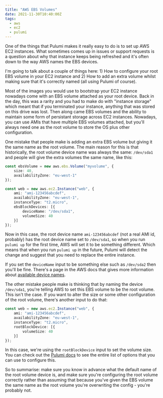 ```yaml
---
title: "AWS EBS Volumes"
date: 2021-11-30T10:40:00Z
tags: 
  - aws
  - ec2
  - pulumi
---
```


One of the things that Pulumi makes it really easy to do is to set up AWS EC2 instances. What sometimes comes up in issues or support requests is a question about why that instance keeps being refreshed and it's often down to the way AWS names the EBS devices. 

I'm going to talk about a couple of things here: 1) How to configure your root EBS volume in your EC2 instance and 2) How to add an extra volume whilst making sure that it's correctly named (all using Pulumi of course).

<!--more-->

Most of the images you would use to bootstrap your EC2 instance nowadays come with an EBS volume attached as your root device. Back in the day, this was a rarity and you had to make do with "instance storage" which meant that if you terminated your instance, anything that was stored on this drive was lost. Then along came EBS volumes and the ability to maintain some form of persistant storage across EC2 instances. Nowadays, you can use AMIs that have multiple EBS volumes attached, but you'll always need one as the root volume to store the OS plus other configuration.

One mistake that people make is adding an extra EBS volume but giving it the same name as the root volume. The main reason for this is that historically, the root volume device name was always the same: `/dev/sda1` and people will give the extra volumes the same name, like this:

```typescript
const ebsVolume = new aws.ebs.Volume("myvolume", {
    size: 40,
    availabilityZone: "eu-west-1"
});

const web = new aws.ec2.Instance("web", {
    ami: "ami-123456abcdef",
    availabilityZone: "eu-west-1",
    instanceType: "t2.micro",
    ebsBlockDevices: [{
        deviceName: "/dev/sda1",
        volumeSize: 40
    }]
});
```

Now in this case, the root device name `ami-123456abcdef` (not a real AMI id, probably) has the root device name set to `/dev/sda1`, so when you run `pulumi up` for the first time, AWS will set it to be something different. Which means that when you run `pulumi up` in the future, Pulumi will detect the change and suggest that you need to replace the entire instance. 

If you set the `deviceName` input to be something else such as `/dev/sda2` then you'll be fine. There's a page in the AWS docs that gives more information about [available device names](https://docs.aws.amazon.com/AWSEC2/latest/UserGuide/device_naming.html#available-ec2-device-names).

The other mistake people make is thinking that by naming the device `/dev/sda1`, you're telling AWS to set this EBS volume to be the root volume. This isn't the case. If you want to alter the size or some other configuration of the root volume, there's another input to do that:

```typescript
const web = new aws.ec2.Instance("web", {
    ami: "ami-123456abcdef",
    availabilityZone: "eu-west-1",
    instanceType: "t2.micro",
    rootBlockDevice: [{
        volumeSize: 40
    }]
});
```

In this case, we're using the `rootBlockDevice` input to set the volume size. You can check out the [Pulumi docs](https://www.pulumi.com/registry/packages/aws/api-docs/ec2/instance/#rootblockdevice_nodejs) to see the entire list of options that you can use to configure this.

So to summarise: make sure you know in advance what the default name of the root volume device is, and make sure you're configuring the root volume correctly rather than assuming that because you've given the EBS volume the same name as the root volume you're overwriting the config - you're probably not.
